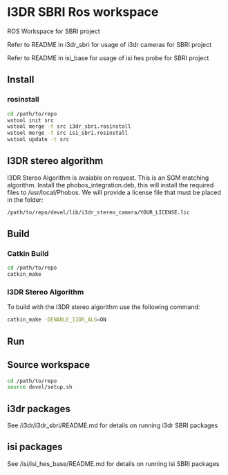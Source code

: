 # I3DR SBRI Ros workspace

ROS Workspace for SBRI project

Refer to README in i3dr_sbri for usage of i3dr cameras for SBRI project

Refer to README in isi_base for usage of isi hes probe for SBRI project

## Install

### rosinstall

``` bash
cd /path/to/repo
wstool init src
wstool merge -t src i3dr_sbri.rosinstall
wstool merge -t src isi_sbri.rosinstall
wstool update -t src
```

## I3DR stereo algorithm

I3DR Stereo Algorithm is avaiable on request. This is an SGM matching algorithm.
Install the phobos_integration.deb, this will install the required files to /usr/local/Phobos.
We will provide a license file that must be placed in the folder:

``` bash
/path/to/repo/devel/lib/i3dr_stereo_camera/YOUR_LICENSE.lic
```

## Build

### Catkin Build

``` bash
cd /path/to/repo
catkin_make
```

### I3DR Stereo Algorithm

To build with the I3DR stereo algorithm use the following command:

``` bash
catkin_make -DENABLE_I3DR_ALG=ON
```

## Run

## Source workspace

``` bash
cd /path/to/repo
source devel/setup.sh
```

## i3dr packages

See /i3dr/i3dr_sbri/README.md for details on running i3dr SBRI packages

## isi packages

See /isi/isi_hes_base/README.md for details on running isi SBRI packages
